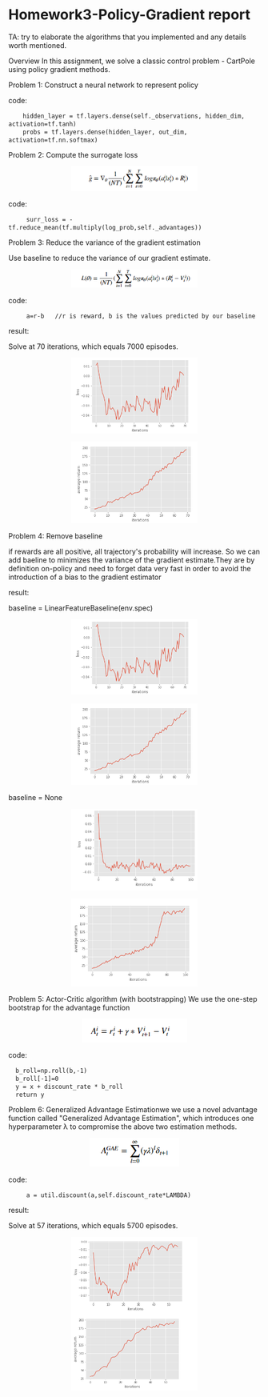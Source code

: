 # Homework3-Policy-Gradient report

TA: try to elaborate the algorithms that you implemented and any details worth mentioned.

Overview
In this assignment, we solve a classic control problem - CartPole using policy gradient methods.

Problem 1: Construct a neural network to represent policy

code:

        hidden_layer = tf.layers.dense(self._observations, hidden_dim, activation=tf.tanh)
        probs = tf.layers.dense(hidden_layer, out_dim, activation=tf.nn.softmax)

Problem 2: Compute the surrogate loss

 <p align="center"><img src="3_2.PNG" width=50%/></p>
 
code:

         surr_loss = -tf.reduce_mean(tf.multiply(log_prob,self._advantages))
 
 Problem 3: Reduce the variance of the gradient estimation
 
 Use baseline to reduce the variance of our gradient estimate.

 <p align="center"><img src="3_3.PNG" width=50%/></p>
 
code:

         a=r-b   //r is reward, b is the values predicted by our baseline
result:

Solve at 70 iterations, which equals 7000 episodes. 

<p align="center"><img src="3_3_1.PNG" width=50%/></p>
<p align="center"><img src="3_3_2.PNG" width=50%/></p>
 
Problem 4: Remove baseline

if rewards are all positive, all trajectory's probability will increase. So we can add baeline to minimizes the variance of the gradient estimate.They are by definition on-policy and need to forget data very fast in order to avoid the introduction of a bias to the gradient estimator

result:

baseline = LinearFeatureBaseline(env.spec)

<p align="center"><img src="3_3_1.PNG" width=50%/></p>
<p align="center"><img src="3_3_2.PNG" width=50%/></p>

baseline = None

<p align="center"><img src="3_4_1.PNG" width=50%/></p>
<p align="center"><img src="3_4_2.PNG" width=50%/></p>


Problem 5: Actor-Critic algorithm (with bootstrapping)
 We use the one-step bootstrap for the advantage function
 
 <p align="center"><img src="3_5.PNG" height=50%/></p>
 
 code:

      b_roll=np.roll(b,-1)
      b_roll[-1]=0
      y = x + discount_rate * b_roll
      return y

 
 Problem 6: Generalized Advantage Estimationwe 
 we use a novel advantage function called "Generalized Advantage Estimation", which introduces one hyperparameter  λ  to compromise the above two estimation methods.
 
 <p align="center"><img src="3_6.PNG" height=50%/></p>
 
 code:
      
         a = util.discount(a,self.discount_rate*LAMBDA)

result:

Solve at 57 iterations, which equals 5700 episodes.

<p align="center"><img src="6.PNG" width=50%/></p>

